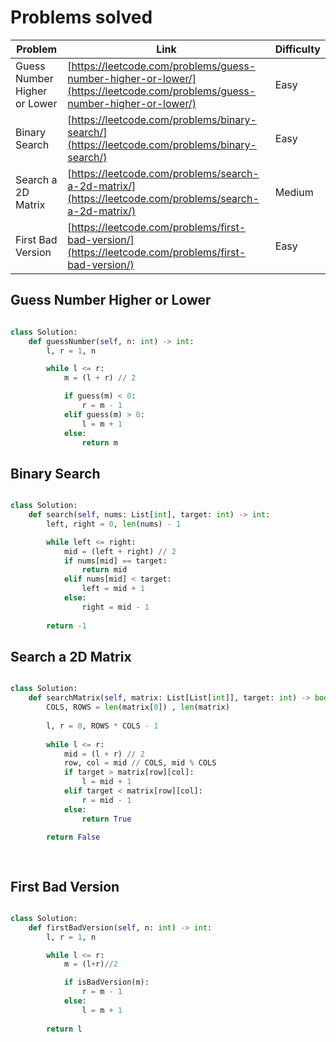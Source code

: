 # Problems solved

| Problem | Link | Difficulty |
|---------|------|------------|
| Guess Number Higher or Lower | [https://leetcode.com/problems/guess-number-higher-or-lower/](https://leetcode.com/problems/guess-number-higher-or-lower/) | Easy |
| Binary Search | [https://leetcode.com/problems/binary-search/](https://leetcode.com/problems/binary-search/) | Easy |
| Search a 2D Matrix | [https://leetcode.com/problems/search-a-2d-matrix/](https://leetcode.com/problems/search-a-2d-matrix/) | Medium |
| First Bad Version | [https://leetcode.com/problems/first-bad-version/](https://leetcode.com/problems/first-bad-version/) | Easy |

## Guess Number Higher or Lower

```py

class Solution:
    def guessNumber(self, n: int) -> int:
        l, r = 1, n

        while l <= r:
            m = (l + r) // 2

            if guess(m) < 0:
                r = m - 1
            elif guess(m) > 0:
                l = m + 1
            else:
                return m

```

## Binary Search

```py

class Solution:
    def search(self, nums: List[int], target: int) -> int:
        left, right = 0, len(nums) - 1

        while left <= right:
            mid = (left + right) // 2
            if nums[mid] == target:
                return mid
            elif nums[mid] < target:
                left = mid + 1
            else:
                right = mid - 1
        
        return -1 
```

## Search a 2D Matrix

```py

class Solution:
    def searchMatrix(self, matrix: List[List[int]], target: int) -> bool:
        COLS, ROWS = len(matrix[0]) , len(matrix) 
        
        l, r = 0, ROWS * COLS - 1
        
        while l <= r:
            mid = (l + r) // 2
            row, col = mid // COLS, mid % COLS
            if target > matrix[row][col]:
                l = mid + 1
            elif target < matrix[row][col]:
                r = mid - 1
            else:
                return True
        
        return False

       
```

## First Bad Version

```py

class Solution:
    def firstBadVersion(self, n: int) -> int:
        l, r = 1, n

        while l <= r:
            m = (l+r)//2

            if isBadVersion(m):
                r = m - 1
            else:
                l = m + 1
        
        return l
```
